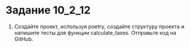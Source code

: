 # Задание 10_2_12
1. Создайте проект, используя poetry, создайте структуру проекта и напишите тесты для функции 
calculate_taxes. Отправьте код на GitHub.